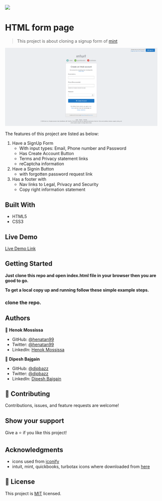 ![](https://img.shields.io/badge/Microverse-blueviolet)

# HTML form page 

> This project is about cloning a signup form of [mint](https://www.mint.com/)

![screenshot](./assets/app_screenshot.png)

The features of this project are listed as below:
1. Have a SignUp Form 
    - With input types: Email, Phone number and Password 
    - Has Create Account Button 
    - Terms and Privacy statement links
    - reCaptcha information     
2. Have a Signin Button 
    - with forgotten password request link 
3. Has a footer with 
   - Nav links to Legal, Privacy and Security 
   - Copy right information statement 

## Built With

- HTML5
- CSS3

## Live Demo

[Live Demo Link](https://dipbazz.github.io/html-forms/)


## Getting Started

**Just clone this repo and open index.html file in your browser then you are good to go.**


**To get a local copy up and running follow these simple example steps.**

### clone the repo.


## Authors

👤 **Henok Mossissa**

- GitHub: [@henatan99](https://github.com/henatan99)
- Twitter: [@henatan99](https://twitter.com/henatan99)
- LinkedIn: [Henok Mossissa](https://www.linkedin.com/in/henok-mekonnen-2a251613/)

👤 **Dipesh Bajgain**

- GitHub: [@dipbazz](https://github.com/dipbazz)
- Twitter: [@dipbazz](https://twitter.com/dipbazz)
- LinkedIn: [Dipesh Bajgain](https://www.linkedin.com/in/dipbazz/)

## 🤝 Contributing

Contributions, issues, and feature requests are welcome!

## Show your support

Give a ⭐️ if you like this project!

## Acknowledgments

- icons used from [iconify](https://iconify.design/)
- intuit, mint, quickbooks, turbotax icons where downloaded from [here](https://accounts.intuit.com/signup.html)

## 📝 License

This project is [MIT](./LICENSE) licensed. 

